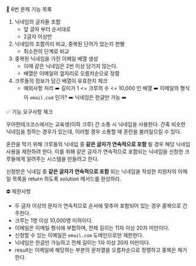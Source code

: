 📝 6번 문제 기능 목록

1. 닉네임의 글자들 조합 
    - 앞 글자 부터 순서대로
    - 2글자 이상만
2. 닉네임의 조합끼리 비교, 중복된 단어가 었는지 판별
    - 최소한의 단계로 비교
3. 중복된 닉네임을 가진 이메일 배열 생성
    - 이때 같은 닉네임은 2번 이상 담기지 않는다.
    - 배열은 이메일의 앞자리로 오름차순으로 정렬
3. 크루들의 정보가 담긴 배열이 유효한지 체크
    - 예외사항 처리
        ➡️ 길이가 1 <= 크루의 수 <= 10,000 인 배열
        ➡️ 이메일의 형식이 `email.com` 인가?
        ➡️ 닉네임은 한글만 가능
        ➡️ 


✅ 기능 요구사항 체크

우아한테크코스에서는 교육생(이하 크루) 간 소통 시 닉네임을 사용한다. 간혹 비슷한 닉네임을 정하는 경우가 있는데, 이러할 경우 소통할 때 혼란을 불러일으킬 수 있다.

혼란을 막기 위해 크루들의 닉네임 중 **같은 글자가 연속적으로 포함** 될 경우 해당 닉네임 사용을 제한하려 한다. 이를 위해 같은 글자가 연속적으로 포함되는 닉네임을 신청한 크루들에게 알려주는 시스템을 만들려고 한다.


신청받은 닉네임 중 **같은 글자가 연속적으로 포함** 되는 닉네임을 작성한 지원자의 이메일 목록을 return 하도록 solution 메서드를 완성하라.


⛔️ 제한사항

- 두 글자 이상의 문자가 연속적으로 순서에 맞추어 포함되어 있는 경우 중복으로 간주한다.
- 크루는 1명 이상 10,000명 이하이다.
- 이메일은 이메일 형식에 부합하며, 전체 길이는 11자 이상 20자 미만이다.
- 신청할 수 있는 이메일은 `email.com` 도메인으로만 제한한다.
- 닉네임은 한글만 가능하고 전체 길이는 1자 이상 20자 미만이다.
- result는 이메일에 해당하는 부분의 문자열을 오름차순으로 정렬하고 중복은 제거한다.

